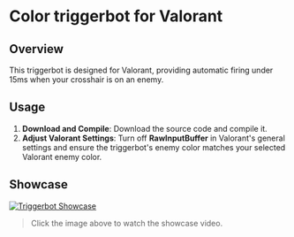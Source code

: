 # Color triggerbot for Valorant

## Overview
This triggerbot is designed for Valorant, providing automatic firing under 15ms when your crosshair is on an enemy.

## Usage
1. **Download and Compile**: Download the source code and compile it.
2. **Adjust Valorant Settings**: Turn off **RawInputBuffer** in Valorant's general settings and ensure the triggerbot's enemy color matches your selected Valorant enemy color.

## Showcase
[![Triggerbot Showcase](https://img.youtube.com/vi/lGIlw6exqH8/0.jpg)](https://www.youtube.com/watch?v=lGIlw6exqH8)
> Click the image above to watch the showcase video.
